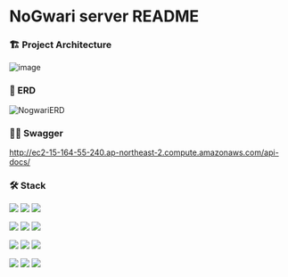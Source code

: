 # NoGwari server README



### 🏗️ Project Architecture
![image](https://github.com/NoGwari/server/assets/108740187/9674c6be-5504-471c-aa08-829d76b36208)


### 📘 ERD

![NogwariERD](https://github.com/NoGwari/server/assets/108740187/e8804455-bcf0-47bf-9394-9c4efbed5244)

### ✍🏻 Swagger
http://ec2-15-164-55-240.ap-northeast-2.compute.amazonaws.com/api-docs/

### 🛠️ Stack
<img src="https://img.shields.io/badge/node.js-339933?style=for-the-badge&logo=Node.js&logoColor=white"> <img src="https://img.shields.io/badge/express-000000?style=for-the-badge&logo=express&logoColor=white"> <img src="https://img.shields.io/badge/typescript-3178C6?style=for-the-badge&logo=typescript&logoColor=white">

<img src="https://img.shields.io/badge/mysql-4479A1?style=for-the-badge&logo=mysql&logoColor=white"> <img src="https://img.shields.io/badge/sequelize-52B0E7?style=for-the-badge&logo=sequelize&logoColor=white"> <img src="https://img.shields.io/badge/redis-DC382D?style=for-the-badge&logo=redis&logoColor=white">

<img src="https://img.shields.io/badge/amazonec2-FF9900?style=for-the-badge&logo=amazonec2&logoColor=white">  <img src="https://img.shields.io/badge/amazonrds-527FFF?style=for-the-badge&logo=amazonrds&logoColor=white"> <img src="https://img.shields.io/badge/amazons3-569A31?style=for-the-badge&logo=amazons3&logoColor=white"> 

<img src="https://img.shields.io/badge/git-F05032?style=for-the-badge&logo=git&logoColor=white"> <img src="https://img.shields.io/badge/github-181717?style=for-the-badge&logo=github&logoColor=white"> <img src="https://img.shields.io/badge/swagger-85EA2D?style=for-the-badge&logo=swagger&logoColor=white"> 



